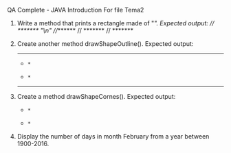 QA Complete - JAVA Introduction
For file Tema2 

1. Write a method that prints a rectangle made of "*".
   Expected output:
  // ******* "\n"
  //*******
  // *******
  // *******
2. Create another method drawShapeOutline().
   Expected output:
   *******
   *     *
   *     *
   *******

3. Create a method drawShapeCornes().
   Expected output:
   *     *

   *     * 

4. Display the number of days in month February from a year between 1900-2016. 
